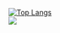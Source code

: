 [![Top Langs](https://github-readme-stats.vercel.app/api/top-langs/?username=tumbersa&layout=donut-vertical)](https://github.com/anuraghazra/github-readme-stats)
<br>
![](https://leetcard.jacoblin.cool/lapor?ext=heatmap)


